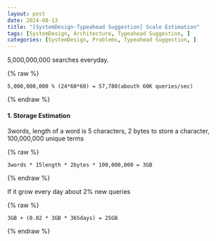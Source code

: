 ```yaml
---
layout: post
date: 2024-08-13
title: "[SystemDesign-Typeahead Suggestion] Scale Estimation"
tags: [SystemDesign, Architecture, Typeahead Suggestion, ]
categories: [SystemDesign, Problems, Typeahead Suggestion, ]
---
```



5,000,000,000 searches everyday. 



{% raw %}
```text
5,000,000,000 % (24*60*60) = 57,780(abouth 60K queries/sec)
```
{% endraw %}



#### 1. Storage Estimation 


3words, length of a word is 5 characters, 2 bytes to store a character, 100,000,000 unique terms



{% raw %}
```text
3words * 15length * 2bytes * 100,000,000 = 3GB
```
{% endraw %}



If it grow every day about 2% new queries



{% raw %}
```text
3GB + (0.02 * 3GB * 365days) = 25GB
```
{% endraw %}


